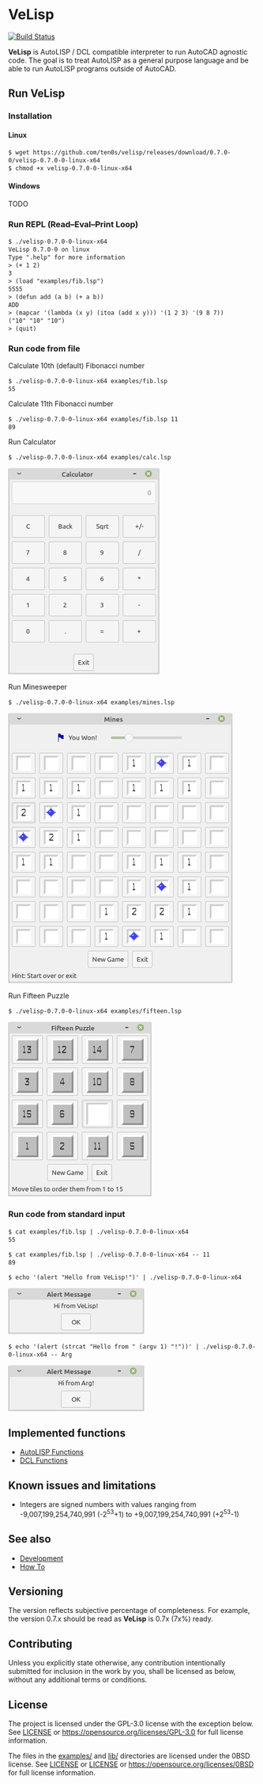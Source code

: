 # VeLisp

[![Build Status](https://travis-ci.com/ten0s/velisp.svg?branch=license)](https://travis-ci.com/ten0s/velisp)

**VeLisp** is AutoLISP / DCL compatible interpreter to run AutoCAD agnostic code.
The goal is to treat AutoLISP as a general purpose language and be able to run
AutoLISP programs outside of AutoCAD.

## Run **VeLisp**

### Installation

#### Linux

```
$ wget https://github.com/ten0s/velisp/releases/download/0.7.0-0/velisp-0.7.0-0-linux-x64
$ chmod +x velisp-0.7.0-0-linux-x64
```

#### Windows

TODO

### Run REPL (Read–Eval–Print Loop)

```
$ ./velisp-0.7.0-0-linux-x64
VeLisp 0.7.0-0 on linux
Type ".help" for more information
> (+ 1 2)
3
> (load "examples/fib.lsp")
5555
> (defun add (a b) (+ a b))
ADD
> (mapcar '(lambda (x y) (itoa (add x y))) '(1 2 3) '(9 8 7))
("10" "10" "10")
> (quit)
```

### Run code from file

Calculate 10th (default) Fibonacci number

```
$ ./velisp-0.7.0-0-linux-x64 examples/fib.lsp
55
```

Calculate 11th Fibonacci number

```
$ ./velisp-0.7.0-0-linux-x64 examples/fib.lsp 11
89
```

Run Calculator

```
$ ./velisp-0.7.0-0-linux-x64 examples/calc.lsp
```

![App Calc Image](/images/app-calc.png)

Run Minesweeper

```
$ ./velisp-0.7.0-0-linux-x64 examples/mines.lsp
```

![App Mines Image](/images/app-mines.png)

Run Fifteen Puzzle

```
$ ./velisp-0.7.0-0-linux-x64 examples/fifteen.lsp
```

![App Fifteen Image](/images/app-fifteen.png)

### Run code from standard input

```
$ cat examples/fib.lsp | ./velisp-0.7.0-0-linux-x64
55
```

```
$ cat examples/fib.lsp | ./velisp-0.7.0-0-linux-x64 -- 11
89
```

```
$ echo '(alert "Hello from VeLisp!")' | ./velisp-0.7.0-0-linux-x64
```

![Alert Hello From VeLisp Image](/images/alert-hello-velisp.png)

```
$ echo '(alert (strcat "Hello from " (argv 1) "!"))' | ./velisp-0.7.0-0-linux-x64 -- Arg
```

![Alert Hello From Arg Image](/images/alert-hello-arg.png)

## Implemented functions

* [AutoLISP Functions](/AutoLISP-Functions.md)
* [DCL Functions](DCL-Functions.md)

## Known issues and limitations

* Integers are signed numbers with values ranging from -9,007,199,254,740,991 (-2<sup>53</sup>+1) to +9,007,199,254,740,991 (+2<sup>53</sup>-1)

## See also

* [Development](/DEVEL.md)
* [How To](/HOWTO.md)

## Versioning

The version reflects subjective percentage of completeness.
For example, the version 0.7.x should be read as **VeLisp** is 0.7x (7x%) ready.

## Contributing

Unless you explicitly state otherwise, any contribution intentionally submitted
for inclusion in the work by you, shall be licensed as below, without any
additional terms or conditions.

## License

The project is licensed under the GPL-3.0 license with the exception below.
See [LICENSE](LICENSE) or
https://opensource.org/licenses/GPL-3.0
for full license information.

The files in the [examples/](examples/) and [lib/](lib/) directories
are licensed under the 0BSD license.
See [LICENSE](examples/LICENSE) or [LICENSE](lib/LICENSE) or
https://opensource.org/licenses/0BSD for full license
information.
